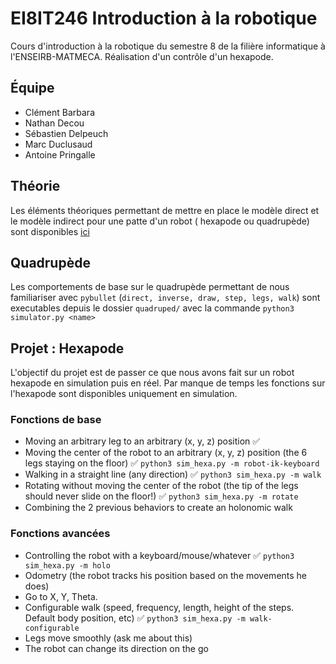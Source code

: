 # EI8IT246 Introduction à la robotique

Cours d'introduction à la robotique du semestre 8 de la filière informatique à l'ENSEIRB-MATMECA. Réalisation d'un
contrôle d'un hexapode.

## Équipe

+ Clément Barbara
+ Nathan Decou
+ Sébastien Delpeuch
+ Marc Duclusaud
+ Antoine Pringalle

## Théorie

Les éléments théoriques permettant de mettre en place le modèle direct et le modèle indirect pour une patte d'un robot (
hexapode ou quadrupède) sont disponibles [ici](https://sdelpeuch.github.io/assets/md/robotique/1/)

## Quadrupède

Les comportements de base sur le quadrupède permettant de nous familiariser
avec `pybullet` (`direct, inverse, draw, step, legs, walk`) sont executables depuis le dossier `quadruped/` avec la
commande `python3 simulator.py <name>`

## Projet : Hexapode

L'objectif du projet est de passer ce que nous avons fait sur un robot hexapode en simulation puis en réel. Par manque
de temps les fonctions sur l'hexapode sont disponibles uniquement en simulation.

### Fonctions de base

- Moving an arbitrary leg to an arbitrary (x, y, z) position ✅ 
- Moving the center of the robot to an arbitrary (x, y, z) position (the 6 legs staying on the floor) ✅ `python3 sim_hexa.py -m robot-ik-keyboard`
- Walking in a straight line (any direction) ✅ `python3 sim_hexa.py -m walk`
- Rotating without moving the center of the robot (the tip of the legs should never slide on the floor!) ✅ `python3 sim_hexa.py -m rotate`
- Combining the 2 previous behaviors to create an holonomic walk

### Fonctions avancées

- Controlling the robot with a keyboard/mouse/whatever ✅ `python3 sim_hexa.py -m holo`
- Odometry (the robot tracks his position based on the movements he does)
- Go to X, Y, Theta.
- Configurable walk (speed, frequency, length, height of the steps. Default body position, etc) ✅ `python3 sim_hexa.py -m walk-configurable`
- Legs move smoothly (ask me about this) 
- The robot can change its direction on the go